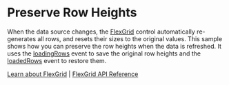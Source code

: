 Preserve Row Heights
====================

When the data source changes, the [FlexGrid](https://www.grapecity.com/wijmo/api/classes/wijmo_grid.flexgrid.html) control automatically re-generates all rows, and resets their sizes to the original values. This sample shows how you can preserve the row heights when the data is refreshed. It uses the [loadingRows](https://www.grapecity.com/wijmo/api/classes/wijmo_grid.flexgrid.html#loadingrows) event to save the original row heights and the [loadedRows](https://www.grapecity.com/wijmo/api/classes/wijmo_grid.flexgrid.html#loadedrows) event to restore them.

[Learn about FlexGrid](https://www.grapecity.com/wijmo/flexgrid-javascript-data-grid) | [FlexGrid API Reference](https://www.grapecity.com/wijmo/api/classes/wijmo_grid.flexgrid.html)